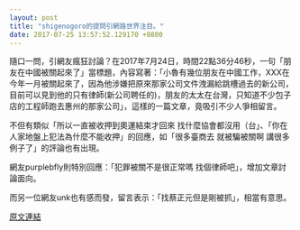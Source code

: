 ```yaml
---
layout: post
title: "shigenogoro的提問引網路世界注目。"
date: 2017-07-25 13:57:52.129170 +0800
---
```


隨口一問，引網友瘋狂討論？在2017年7月24日，時間22點36分46秒，一句「朋友在中國被關起來了」當標題，內容寫著：「小魯有幾位朋友在中國工作，XXX在今年一月被關起來了，因為他涉嫌把原來那家公司文件洩漏給跳槽過去的新公司，目前可以見到他的只有律師(新公司聘任的)，朋友的太太在台灣，只知道不少包子店的工程師跑去惠州的那家公司」，這樣的一篇文章，竟吸引不少人爭相留言。

不但有類似「所以一直被收押到奧運結束才回來 找什麼協會都沒用（台」、「你在人家地盤上犯法為什麼不能收押」的回應，如「很多臺商去 就被騙被關啊 講很多例子了」的評論也有出現。

網友purplebfly則特別回應：「犯罪被關不是很正常嗎 找個律師吧」，增加文章討論面向。

而另一位網友unk也有感而發，留言表示：「找蔡正元但是剛被抓」，相當有意思。

<a href = "https://www.ptt.cc/bbs/Gossiping/M.1500907008.A.E16.html">原文連結</a>

